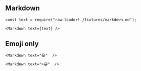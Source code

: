Markdown
--------

```
const text = require("raw-loader!./fixtures/markdown.md");

<Markdown text={text} />
```

Emoji only
----------

```
<Markdown text="😀"  />
```

```
<Markdown text=">😀"  />
```
